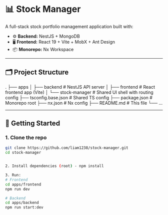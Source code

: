 # 📊 Stock Manager

A full-stack stock portfolio management application built with:

- ⚙️ **Backend:** NestJS + MongoDB
- 🖥️ **Frontend:** React 19 + Vite + MobX + Ant Design
- 📦 **Monorepo:** Nx Workspace

---

## 🗂️ Project Structure

.
├── apps
│ ├── backend # NestJS API server
│ ├── frontend # React frontend app (Vite)
│ └── stock-manager # Shared UI shell with routing config
├── tsconfig.base.json # Shared TS config
├── package.json # Monorepo root
├── nx.json # Nx config
├── README.md # This file
└── ...


---

## 🚀 Getting Started

### 1. Clone the repo

```bash
git clone https://github.com/liam1238/stock-manager.git
cd stock-manager


2. Install dependencies (root) - npm install

3. Run: 
# Frontend
cd apps/frontend
npm run dev

# Backend
cd apps/backend
npm run start:dev
